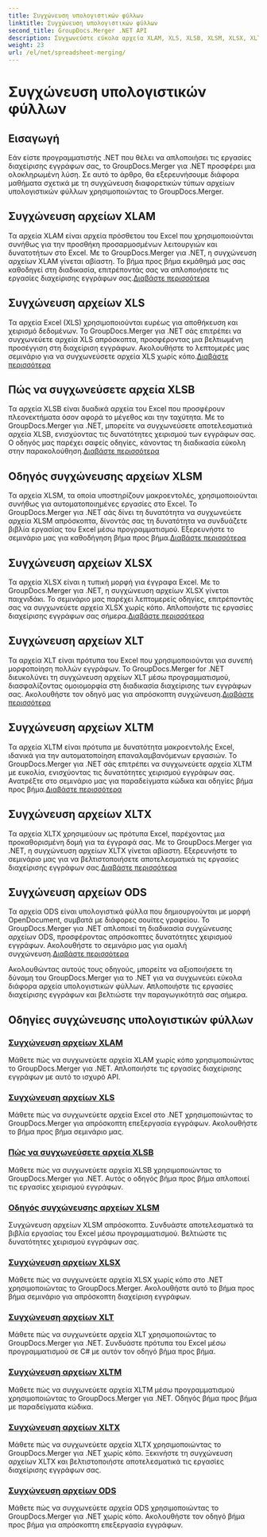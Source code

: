 ```yaml
---
title: Συγχώνευση υπολογιστικών φύλλων
linktitle: Συγχώνευση υπολογιστικών φύλλων
second_title: GroupDocs.Merger .NET API
description: Συγχωνεύστε εύκολα αρχεία XLAM, XLS, XLSB, XLSM, XLSX, XLT, XLTM, XLTX και ODS στο .NET χρησιμοποιώντας το GroupDocs.Merger. Απλοποιήστε τις εργασίες διαχείρισης εγγράφων.
weight: 23
url: /el/net/spreadsheet-merging/
---
```


# Συγχώνευση υπολογιστικών φύλλων


## Εισαγωγή

Εάν είστε προγραμματιστής .NET που θέλει να απλοποιήσει τις εργασίες διαχείρισης εγγράφων σας, το GroupDocs.Merger για .NET προσφέρει μια ολοκληρωμένη λύση. Σε αυτό το άρθρο, θα εξερευνήσουμε διάφορα μαθήματα σχετικά με τη συγχώνευση διαφορετικών τύπων αρχείων υπολογιστικών φύλλων χρησιμοποιώντας το GroupDocs.Merger.

## Συγχώνευση αρχείων XLAM
 Τα αρχεία XLAM είναι αρχεία πρόσθετου του Excel που χρησιμοποιούνται συνήθως για την προσθήκη προσαρμοσμένων λειτουργιών και δυνατοτήτων στο Excel. Με το GroupDocs.Merger για .NET, η συγχώνευση αρχείων XLAM γίνεται αβίαστη. Το βήμα προς βήμα εκμάθημά μας σας καθοδηγεί στη διαδικασία, επιτρέποντάς σας να απλοποιήσετε τις εργασίες διαχείρισης εγγράφων σας.[Διαβάστε περισσότερα](./merge-xlam-files/)

## Συγχώνευση αρχείων XLS
Τα αρχεία Excel (XLS) χρησιμοποιούνται ευρέως για αποθήκευση και χειρισμό δεδομένων. Το GroupDocs.Merger για .NET σάς επιτρέπει να συγχωνεύετε αρχεία XLS απρόσκοπτα, προσφέροντας μια βελτιωμένη προσέγγιση στη διαχείριση εγγράφων. Ακολουθήστε το λεπτομερές μας σεμινάριο για να συγχωνεύσετε αρχεία XLS χωρίς κόπο.[Διαβάστε περισσότερα](./merging-xls-files/)

## Πώς να συγχωνεύσετε αρχεία XLSB
 Τα αρχεία XLSB είναι δυαδικά αρχεία του Excel που προσφέρουν πλεονεκτήματα όσον αφορά το μέγεθος και την ταχύτητα. Με το GroupDocs.Merger για .NET, μπορείτε να συγχωνεύσετε αποτελεσματικά αρχεία XLSB, ενισχύοντας τις δυνατότητες χειρισμού των εγγράφων σας. Ο οδηγός μας παρέχει σαφείς οδηγίες, κάνοντας τη διαδικασία εύκολη στην παρακολούθηση.[Διαβάστε περισσότερα](./how-to-merge-xlsb-files/)

## Οδηγός συγχώνευσης αρχείων XLSM
 Τα αρχεία XLSM, τα οποία υποστηρίζουν μακροεντολές, χρησιμοποιούνται συνήθως για αυτοματοποιημένες εργασίες στο Excel. Το GroupDocs.Merger για .NET σάς δίνει τη δυνατότητα να συγχωνεύετε αρχεία XLSM απρόσκοπτα, δίνοντάς σας τη δυνατότητα να συνδυάζετε βιβλία εργασίας του Excel μέσω προγραμματισμού. Εξερευνήστε το σεμινάριο μας για καθοδήγηση βήμα προς βήμα.[Διαβάστε περισσότερα](./guide-merging-xlsm-files/)

## Συγχώνευση αρχείων XLSX
Τα αρχεία XLSX είναι η τυπική μορφή για έγγραφα Excel. Με το GroupDocs.Merger για .NET, η συγχώνευση αρχείων XLSX γίνεται παιχνιδάκι. Το σεμινάριο μας παρέχει λεπτομερείς οδηγίες, επιτρέποντάς σας να συγχωνεύετε αρχεία XLSX χωρίς κόπο. Απλοποιήστε τις εργασίες διαχείρισης εγγράφων σας σήμερα.[Διαβάστε περισσότερα](./merging-xlsx-files/)

## Συγχώνευση αρχείων XLT
 Τα αρχεία XLT είναι πρότυπα του Excel που χρησιμοποιούνται για συνεπή μορφοποίηση πολλών εγγράφων. Το GroupDocs.Merger for .NET διευκολύνει τη συγχώνευση αρχείων XLT μέσω προγραμματισμού, διασφαλίζοντας ομοιομορφία στη διαδικασία διαχείρισης των εγγράφων σας. Ακολουθήστε τον οδηγό μας για απρόσκοπτη συγχώνευση.[Διαβάστε περισσότερα](./merge-xlt-files/)

## Συγχώνευση αρχείων XLTM
 Τα αρχεία XLTM είναι πρότυπα με δυνατότητα μακροεντολής Excel, ιδανικά για την αυτοματοποίηση επαναλαμβανόμενων εργασιών. Το GroupDocs.Merger για .NET σάς επιτρέπει να συγχωνεύετε αρχεία XLTM με ευκολία, ενισχύοντας τις δυνατότητες χειρισμού εγγράφων σας. Ανατρέξτε στο σεμινάριο μας για παραδείγματα κώδικα και οδηγίες βήμα προς βήμα.[Διαβάστε περισσότερα](./merging-xltm-files/)

## Συγχώνευση αρχείων XLTX
Τα αρχεία XLTX χρησιμεύουν ως πρότυπα Excel, παρέχοντας μια προκαθορισμένη δομή για τα έγγραφά σας. Με το GroupDocs.Merger για .NET, η συγχώνευση αρχείων XLTX γίνεται αβίαστη. Εξερευνήστε το σεμινάριο μας για να βελτιστοποιήσετε αποτελεσματικά τις εργασίες διαχείρισης εγγράφων σας.[Διαβάστε περισσότερα](./merge-xltx-files/)

## Συγχώνευση αρχείων ODS
 Τα αρχεία ODS είναι υπολογιστικά φύλλα που δημιουργούνται με μορφή OpenDocument, συμβατά με διάφορες σουίτες γραφείου. Το GroupDocs.Merger για .NET απλοποιεί τη διαδικασία συγχώνευσης αρχείων ODS, προσφέροντας απρόσκοπτες δυνατότητες χειρισμού εγγράφων. Ακολουθήστε το σεμινάριο μας για ομαλή συγχώνευση.[Διαβάστε περισσότερα](./merging-ods-files/)

Ακολουθώντας αυτούς τους οδηγούς, μπορείτε να αξιοποιήσετε τη δύναμη του GroupDocs.Merger για το .NET για να συγχωνεύει εύκολα διάφορα αρχεία υπολογιστικών φύλλων. Απλοποιήστε τις εργασίες διαχείρισης εγγράφων και βελτιώστε την παραγωγικότητά σας σήμερα.
## Οδηγίες συγχώνευσης υπολογιστικών φύλλων
### [Συγχώνευση αρχείων XLAM](./merge-xlam-files/)
Μάθετε πώς να συγχωνεύετε αρχεία XLAM χωρίς κόπο χρησιμοποιώντας το GroupDocs.Merger για .NET. Απλοποιήστε τις εργασίες διαχείρισης εγγράφων με αυτό το ισχυρό API.
### [Συγχώνευση αρχείων XLS](./merging-xls-files/)
Μάθετε πώς να συγχωνεύετε αρχεία Excel στο .NET χρησιμοποιώντας το GroupDocs.Merger για απρόσκοπτη επεξεργασία εγγράφων. Ακολουθήστε το βήμα προς βήμα σεμινάριο μας.
### [Πώς να συγχωνεύσετε αρχεία XLSB](./how-to-merge-xlsb-files/)
Μάθετε πώς να συγχωνεύετε αρχεία XLSB χρησιμοποιώντας το GroupDocs.Merger για .NET. Αυτός ο οδηγός βήμα προς βήμα απλοποιεί τις εργασίες χειρισμού εγγράφων.
### [Οδηγός συγχώνευσης αρχείων XLSM](./guide-merging-xlsm-files/)
Συγχώνευση αρχείων XLSM απρόσκοπτα. Συνδυάστε αποτελεσματικά τα βιβλία εργασίας του Excel μέσω προγραμματισμού. Βελτιώστε τις δυνατότητες χειρισμού εγγράφων σας.
### [Συγχώνευση αρχείων XLSX](./merging-xlsx-files/)
Μάθετε πώς να συγχωνεύετε αρχεία XLSX χωρίς κόπο στο .NET χρησιμοποιώντας το GroupDocs.Merger. Ακολουθήστε αυτό το βήμα προς βήμα σεμινάριο για απρόσκοπτη διαχείριση εγγράφων.
### [Συγχώνευση αρχείων XLT](./merge-xlt-files/)
Μάθετε πώς να συγχωνεύετε αρχεία XLT χρησιμοποιώντας το GroupDocs.Merger για .NET. Συνδυάστε πρότυπα του Excel μέσω προγραμματισμού σε C# με αυτόν τον οδηγό βήμα προς βήμα.
### [Συγχώνευση αρχείων XLTM](./merging-xltm-files/)
Μάθετε πώς να συγχωνεύετε αρχεία XLTM μέσω προγραμματισμού χρησιμοποιώντας το GroupDocs.Merger για .NET. Οδηγός βήμα προς βήμα με παραδείγματα κώδικα.
### [Συγχώνευση αρχείων XLTX](./merge-xltx-files/)
Μάθετε πώς να συγχωνεύετε αρχεία XLTX χρησιμοποιώντας το GroupDocs.Merger για .NET χωρίς κόπο. Ξεκινήστε τη συγχώνευση αρχείων XLTX και βελτιστοποιήστε αποτελεσματικά τις εργασίες διαχείρισης εγγράφων σας.
### [Συγχώνευση αρχείων ODS](./merging-ods-files/)
Μάθετε πώς να συγχωνεύετε αρχεία ODS χρησιμοποιώντας το GroupDocs.Merger για .NET χωρίς κόπο. Ακολουθήστε τον οδηγό βήμα προς βήμα για απρόσκοπτη επεξεργασία εγγράφων.
